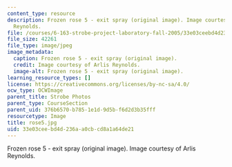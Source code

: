 ```yaml
---
content_type: resource
description: Frozen rose 5 - exit spray (original image). Image courtesy of Arlis
  Reynolds.
file: /courses/6-163-strobe-project-laboratory-fall-2005/33e03ceebd4d236aa0cbcd8a1a64de21_rose5.jpg
file_size: 42261
file_type: image/jpeg
image_metadata:
  caption: Frozen rose 5 - exit spray (original image).
  credit: Image courtesy of Arlis Reynolds.
  image-alt: Frozen rose 5 - exit spray (original image).
learning_resource_types: []
license: https://creativecommons.org/licenses/by-nc-sa/4.0/
ocw_type: OCWImage
parent_title: Strobe Photos
parent_type: CourseSection
parent_uid: 376b6570-b785-1e1d-9d5b-f6d2d3b35fff
resourcetype: Image
title: rose5.jpg
uid: 33e03cee-bd4d-236a-a0cb-cd8a1a64de21
---
```

Frozen rose 5 - exit spray (original image). Image courtesy of Arlis Reynolds.